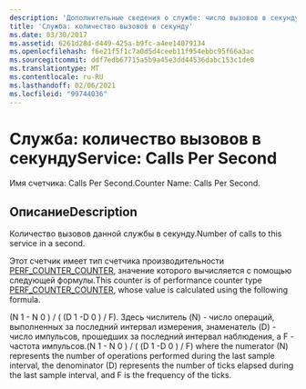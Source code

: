 ```yaml
---
description: 'Дополнительные сведения о службе: число вызовов в секунду'
title: 'Служба: количество вызовов в секунду'
ms.date: 03/30/2017
ms.assetid: 6261d28d-d449-425a-b9fc-a4ee14079134
ms.openlocfilehash: f6e21f5f1c7a0d5d4ceeb11f954ebbc95f66a3ac
ms.sourcegitcommit: ddf7edb67715a5b9a45e3dd44536dabc153c1de0
ms.translationtype: MT
ms.contentlocale: ru-RU
ms.lasthandoff: 02/06/2021
ms.locfileid: "99744036"
---
```

# <a name="service-calls-per-second"></a><span data-ttu-id="5ba0f-103">Служба: количество вызовов в секунду</span><span class="sxs-lookup"><span data-stu-id="5ba0f-103">Service: Calls Per Second</span></span>

<span data-ttu-id="5ba0f-104">Имя счетчика: Calls Per Second.</span><span class="sxs-lookup"><span data-stu-id="5ba0f-104">Counter Name: Calls Per Second.</span></span>  
  
## <a name="description"></a><span data-ttu-id="5ba0f-105">Описание</span><span class="sxs-lookup"><span data-stu-id="5ba0f-105">Description</span></span>  

 <span data-ttu-id="5ba0f-106">Количество вызовов данной службы в секунду.</span><span class="sxs-lookup"><span data-stu-id="5ba0f-106">Number of calls to this service in a second.</span></span>  
  
 <span data-ttu-id="5ba0f-107">Этот счетчик имеет тип счетчика производительности [PERF_COUNTER_COUNTER](/previous-versions/windows/it-pro/windows-server-2003/cc740048(v=ws.10)), значение которого вычисляется с помощью следующей формулы.</span><span class="sxs-lookup"><span data-stu-id="5ba0f-107">This counter is of performance counter type [PERF_COUNTER_COUNTER](/previous-versions/windows/it-pro/windows-server-2003/cc740048(v=ws.10)), whose value is calculated using the following formula.</span></span>  
  
 <span data-ttu-id="5ba0f-108">(N 1 - N 0 ) / ( (D 1 -D 0 ) / F). Здесь числитель (N) - число операций, выполненных за последний интервал измерения, знаменатель (D) - число импульсов, прошедших за последний интервал наблюдения, а F - частота импульсов.</span><span class="sxs-lookup"><span data-stu-id="5ba0f-108">(N 1 - N 0 ) / ( (D 1 -D 0 ) / F) where the numerator (N) represents the number of operations performed during the last sample interval, the denominator (D) represents the number of ticks elapsed during the last sample interval, and F is the frequency of the ticks.</span></span>
